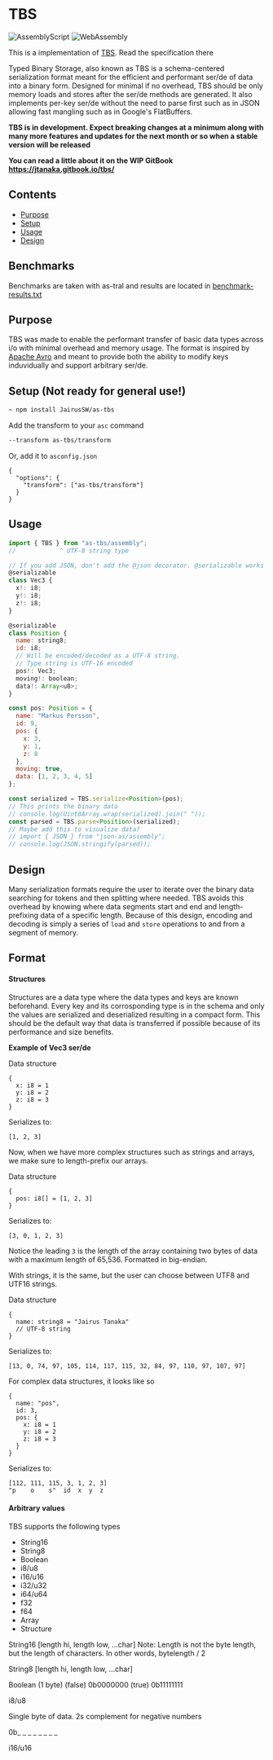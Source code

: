 # TBS
![AssemblyScript](https://img.shields.io/badge/AssemblyScript-blue)
![WebAssembly](https://img.shields.io/badge/WebAssemby-purple)

This is a implementation of [TBS](https://github.com/JairusSW/tbs). Read the specification there

Typed Binary Storage, also known as TBS is a schema-centered serialization format meant for the efficient and performant ser/de of data into a binary form. Designed for minimal if no overhead, TBS should be only memory loads and stores after the ser/de methods are generated. It also implements per-key ser/de without the need to parse first such as in JSON allowing fast mangling such as in Google's FlatBuffers.

**TBS is in development. Expect breaking changes at a minimum along with many more features and updates for the next month or so when a stable version will be released**

**You can read a little about it on the WIP GitBook https://jtanaka.gitbook.io/tbs/**

## Contents

- [Purpose](#purpose)
- [Setup](#setup)
- [Usage](#usage)
- [Design](#design)

## Benchmarks

Benchmarks are taken with as-tral and results are located in [benchmark-results.txt](https://github.com/JairusSW/as-tbs/blob/master/benchmark-results.txt)

## Purpose

TBS was made to enable the performant transfer of basic data types across i/o with minimal overhead and memory usage. The format is inspired by [Apache Avro](https://avro.apache.org/) and meant to provide both the ability to modify keys induvidually and support arbitrary ser/de. 

## Setup (Not ready for general use!)

```bash
~ npm install JairusSW/as-tbs
```

Add the transform to your `asc` command

```bash
--transform as-tbs/transform
```

Or, add it to `asconfig.json`

```
{
  "options": {
    "transform": ["as-tbs/transform"]
  }
}
```

## Usage

```js
import { TBS } from "as-tbs/assembly";
//            ^ UTF-8 string type

// If you add JSON, don't add the @json decorator. @serializable works here.
@serializable
class Vec3 {
  x!: i8;
  y!: i8;
  z!: i8;
}

@serializable
class Position {
  name: string8;
  id: i8;
  // Will be encoded/decoded as a UTF-8 string.
  // Type string is UTF-16 encoded
  pos!: Vec3;
  moving!: boolean;
  data!: Array<u8>;
}

const pos: Position = {
  name: "Markus Persson",
  id: 9,
  pos: {
    x: 3,
    y: 1,
    z: 8
  },
  moving: true,
  data: [1, 2, 3, 4, 5]
};

const serialized = TBS.serialize<Position>(pos);
// This prints the binary data
// console.log(Uint8Array.wrap(serialized).join(" "));
const parsed = TBS.parse<Position>(serialized);
// Maybe add this to visualize data?
// import { JSON } from "json-as/assembly";
// console.log(JSON.stringify(parsed));
```

## Design

Many serialization formats require the user to iterate over the binary data searching for tokens and then splitting where needed. TBS avoids this overhead by knowing where data segments start and end and length-prefixing data of a specific length. Because of this design, encoding and decoding is simply a series of `load` and `store` operations to and from a segment of memory.

## Format

#### Structures

Structures are a data type where the data types and keys are known beforehand. Every key and its corrosponding type is in the schema and only the values are serialized and deserialized resulting in a compact form. This should be the default way that data is transferred if possible because of its performance and size benefits.

**Example of Vec3 ser/de**

Data structure
```
{
  x: i8 = 1
  y: i8 = 2
  z: i8 = 3
}
```

Serializes to:

`[1, 2, 3]`

Now, when we have more complex structures such as strings and arrays, we make sure to length-prefix our arrays.

Data structure
```
{
  pos: i8[] = [1, 2, 3]
}
```

Serializes to:

`[3, 0, 1, 2, 3]`

Notice the leading `3` is the length of the array containing two bytes of data with a maximum length of 65,536. Formatted in big-endian.

With strings, it is the same, but the user can choose between UTF8 and UTF16 strings.

Data structure
```
{
  name: string8 = "Jairus Tanaka"
  // UTF-8 string
}
```

Serializes to:

`[13, 0, 74, 97, 105, 114, 117, 115, 32, 84, 97, 110, 97, 107, 97]`

For complex data structures, it looks like so

```
{
  name: "pos",
  id: 3,
  pos: {
    x: i8 = 1
    y: i8 = 2
    z: i8 = 3
  }
}
```

Serializes to:

```
[112, 111, 115, 3, 1, 2, 3]
"p    o    s"  id  x  y  z
```

#### Arbitrary values

TBS supports the following types

- String16
- String8
- Boolean
- i8/u8
- i16/u16
- i32/u32
- i64/u64
- f32
- f64
- Array
- Structure

String16
[length hi, length low, ...char]
Note: Length is not the byte length, but the length of characters. In other words, bytelength / 2

String8
[length hi, length low, ...char]

Boolean (1 byte)
(false) 0b0000000
(true) 0b11111111

i8/u8

Single byte of data. 2s complement for negative numbers

0b_ _ _ _ _ _ _ _

i16/u16

